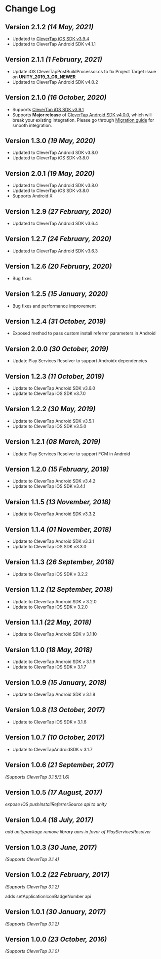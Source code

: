 Change Log
==========

Version 2.1.2 *(14 May, 2021)*
-------------------------------------------
- Updated to [CleverTap iOS SDK v3.9.4](https://github.com/CleverTap/clevertap-ios-sdk/releases/tag/3.9.4)
- Updated to CleverTap Android SDK v4.1.1

Version 2.1.1 *(1 February, 2021)*
-------------------------------------------
- Update iOS CleverTapPostBuildProcessor.cs to fix Project Target issue on **UNITY_2019_3_OR_NEWER**
- Updated to CleverTap Android SDK v4.0.2

Version 2.1.0 *(16 October, 2020)*
-------------------------------------------
- Supports [CleverTap iOS SDK v3.9.1](https://github.com/CleverTap/clevertap-ios-sdk/releases/tag/3.9.1)
- Supports **Major release** of [CleverTap Android SDK v4.0.0](https://github.com/CleverTap/clevertap-android-sdk/blob/master/docs/CTCORECHANGELOG.md), which will break your existing integration. Please go through [Migration guide](https://github.com/CleverTap/clevertap-android-sdk/blob/master/docs/CTV4CHANGES.md) for smooth integration.

Version 1.3.0 *(19 May, 2020)*
-------------------------------------------
- Updated to CleverTap Android SDK v3.8.0
- Updated to CleverTap iOS SDK v3.8.0

Version 2.0.1 *(19 May, 2020)*
-------------------------------------------
- Updated to CleverTap Android SDK v3.8.0
- Updated to CleverTap iOS SDK v3.8.0
- Supports Android X

Version 1.2.9 *(27 February, 2020)*
-------------------------------------------
* Updated to CleverTap Android SDK v3.6.4

Version 1.2.7 *(24 February, 2020)*
-------------------------------------------
* Updated to CleverTap Android SDK v3.6.3

Version 1.2.6 *(20 February, 2020)*
-------------------------------------------
* Bug fixes

Version 1.2.5 *(15 January, 2020)*
-------------------------------------------
* Bug fixes and performance improvement

Version 1.2.4 *(31 October, 2019)*
-------------------------------------------
* Exposed method to pass custom install referrer parameters in Android

Version 2.0.0 *(30 October, 2019)*
-------------------------------------------
* Update Play Services Resolver to support Androidx dependencies

Version 1.2.3 *(11 October, 2019)*
-------------------------------------------
* Update to CleverTap Android SDK v3.6.0
* Update to CleverTap iOS SDK v3.7.0

Version 1.2.2 *(30 May, 2019)*
-------------------------------------------
* Update to CleverTap Android SDK v3.5.1
* Update to CleverTap iOS SDK v3.5.0

Version 1.2.1 *(08 March, 2019)*
-------------------------------------------
* Update Play Services Resolver to support FCM in Android

Version 1.2.0 *(15 February, 2019)*
-------------------------------------------
* Update to CleverTap Android SDK v3.4.2
* Update to CleverTap iOS SDK v3.4.1

Version 1.1.5 *(13 November, 2018)*
-------------------------------------------
* Update to CleverTap Android SDK v3.3.2

Version 1.1.4 *(01 November, 2018)*
-------------------------------------------
* Update to CleverTap Android SDK v3.3.1
* Update to CleverTap iOS SDK v3.3.0

Version 1.1.3 *(26 September, 2018)*
-------------------------------------------
* Update to CleverTap iOS SDK v 3.2.2

Version 1.1.2 *(12 September, 2018)*
-------------------------------------------
* Update to CleverTap Android SDK v 3.2.0
* Update to CleverTap iOS SDK v 3.2.0

Version 1.1.1 *(22 May, 2018)*
-------------------------------------------
* Update to CleverTap Android SDK v 3.1.10

Version 1.1.0 *(18 May, 2018)*
-------------------------------------------
* Update to CleverTap Android SDK v 3.1.9
* Update to CleverTap iOS SDK v 3.1.7

Version 1.0.9 *(15 January, 2018)*
-------------------------------------------
* Update to CleverTap Android SDK v 3.1.8


Version 1.0.8 *(13 October, 2017)*
-------------------------------------------
* Update to CleverTap iOS SDK v 3.1.6

Version 1.0.7 *(10 October, 2017)*
-------------------------------------------
* Update to CleverTapAndroidSDK v 3.1.7

Version 1.0.6 *(21 September, 2017)*
-------------------------------------------
*(Supports CleverTap 3.1.5/3.1.6)*

Version 1.0.5 *(17 August, 2017)*
-------------------------------------------
*expose iOS pushInstallReferrerSource api to unity*

Version 1.0.4 *(18 July, 2017)*
-------------------------------------------
*add unitypackage*
*remove library aars in favor of PlayServicesResolver*

Version 1.0.3 *(30 June, 2017)*
-------------------------------------------
*(Supports CleverTap 3.1.4)*

Version 1.0.2 *(22 February, 2017)*
-------------------------------------------
*(Supports CleverTap 3.1.2)*

adds setApplicationIconBadgeNumber api

Version 1.0.1 *(30 January, 2017)*
-------------------------------------------
*(Supports CleverTap 3.1.2)*

Version 1.0.0 *(23 October, 2016)*
-------------------------------------------
*(Supports CleverTap 3.1.0)*



